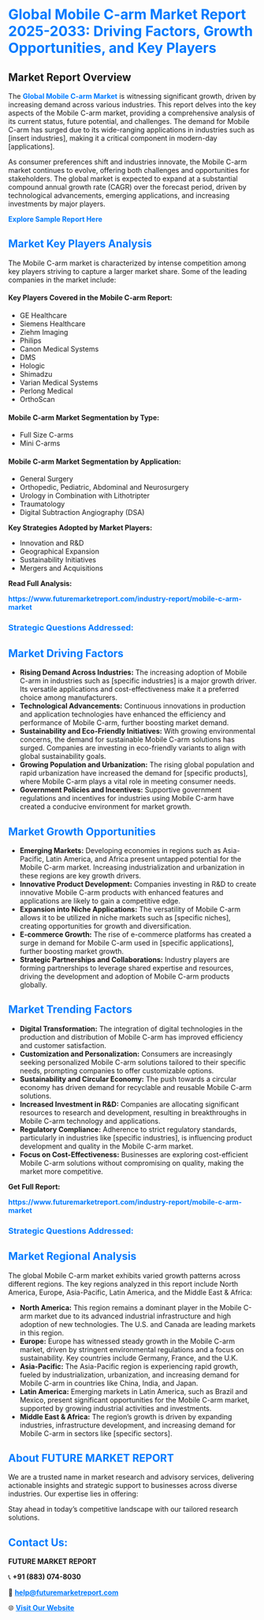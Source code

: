 <h1 style="color: #007BFF;">Global Mobile C-arm Market Report 2025-2033: Driving Factors, Growth Opportunities, and Key Players</h1>

<section id="overview">
<h2>Market Report Overview</h2>
<p>The <a href="https://www.futuremarketreport.com/industry-report/mobile-c-arm-market" style="color: #007BFF; text-decoration: none;"><strong>Global Mobile C-arm Market</strong></a> is witnessing significant growth, driven by increasing demand across various industries. This report delves into the key aspects of the Mobile C-arm market, providing a comprehensive analysis of its current status, future potential, and challenges. The demand for Mobile C-arm has surged due to its wide-ranging applications in industries such as [insert industries], making it a critical component in modern-day [applications].</p>
<p>As consumer preferences shift and industries innovate, the Mobile C-arm market continues to evolve, offering both challenges and opportunities for stakeholders. The global market is expected to expand at a substantial compound annual growth rate (CAGR) over the forecast period, driven by technological advancements, emerging applications, and increasing investments by major players.</p>
</section>

<section id="overview">
<p><a href="https://www.futuremarketreport.com/request-sample/reportId=59387" style="color: #007BFF; text-decoration: none;"><strong>Explore Sample Report Here</strong></a></p>
</section>

<section id="key-players">
<h2 style="color: #007BFF;">Market Key Players Analysis</h2>
<p>The Mobile C-arm market is characterized by intense competition among key players striving to capture a larger market share. Some of the leading companies in the market include:</p>
<h4>Key Players Covered in the Mobile C-arm Report:</h4>
<ul><li>GE Healthcare</li><li>Siemens Healthcare</li><li>Ziehm Imaging</li><li>Philips</li><li>Canon Medical Systems</li><li>DMS</li><li>Hologic</li><li>Shimadzu</li><li>Varian Medical Systems</li><li>Perlong Medical</li><li>OrthoScan</li></ul>
<h4>Mobile C-arm Market Segmentation by Type:</h4>
<ul><li>Full Size C-arms</li><li>Mini C-arms</li></ul>

<h4>Mobile C-arm Market Segmentation by Application:</h4>
<ul><li>General Surgery</li><li>Orthopedic, Pediatric, Abdominal and Neurosurgery</li><li>Urology in Combination with Lithotripter</li><li>Traumatology</li><li>Digital Subtraction Angiography (DSA)</li></ul>
<p><strong>Key Strategies Adopted by Market Players:</strong></p>
<ul>
<li>Innovation and R&D</li>
<li>Geographical Expansion</li>
<li>Sustainability Initiatives</li>
<li>Mergers and Acquisitions</li>
</ul>
</section>

<section>
<p><strong>Read Full Analysis: </strong></p><a href="https://www.futuremarketreport.com/industry-report/mobile-c-arm-market" style="color: #007BFF; text-decoration: none;"><strong>https://www.futuremarketreport.com/industry-report/mobile-c-arm-market</strong></a>
<h3 style="color: #007BFF;">Strategic Questions Addressed:</h3>
</section>

<section id="driving-factors">
<h2 style="color: #007BFF;">Market Driving Factors</h2>
<ul>
<li><strong>Rising Demand Across Industries:</strong> The increasing adoption of Mobile C-arm in industries such as [specific industries] is a major growth driver. Its versatile applications and cost-effectiveness make it a preferred choice among manufacturers.</li>
<li><strong>Technological Advancements:</strong> Continuous innovations in production and application technologies have enhanced the efficiency and performance of Mobile C-arm, further boosting market demand.</li>
<li><strong>Sustainability and Eco-Friendly Initiatives:</strong> With growing environmental concerns, the demand for sustainable Mobile C-arm solutions has surged. Companies are investing in eco-friendly variants to align with global sustainability goals.</li>
<li><strong>Growing Population and Urbanization:</strong> The rising global population and rapid urbanization have increased the demand for [specific products], where Mobile C-arm plays a vital role in meeting consumer needs.</li>
<li><strong>Government Policies and Incentives:</strong> Supportive government regulations and incentives for industries using Mobile C-arm have created a conducive environment for market growth.</li>
</ul>
</section>

<section id="growth-opportunities">
<h2 style="color: #007BFF;">Market Growth Opportunities</h2>
<ul>
<li><strong>Emerging Markets:</strong> Developing economies in regions such as Asia-Pacific, Latin America, and Africa present untapped potential for the Mobile C-arm market. Increasing industrialization and urbanization in these regions are key growth drivers.</li>
<li><strong>Innovative Product Development:</strong> Companies investing in R&D to create innovative Mobile C-arm products with enhanced features and applications are likely to gain a competitive edge.</li>
<li><strong>Expansion into Niche Applications:</strong> The versatility of Mobile C-arm allows it to be utilized in niche markets such as [specific niches], creating opportunities for growth and diversification.</li>
<li><strong>E-commerce Growth:</strong> The rise of e-commerce platforms has created a surge in demand for Mobile C-arm used in [specific applications], further boosting market growth.</li>
<li><strong>Strategic Partnerships and Collaborations:</strong> Industry players are forming partnerships to leverage shared expertise and resources, driving the development and adoption of Mobile C-arm products globally.</li>
</ul>
</section>

<section id="trending-factors">
<h2 style="color: #007BFF;">Market Trending Factors</h2>
<ul>
<li><strong>Digital Transformation:</strong> The integration of digital technologies in the production and distribution of Mobile C-arm has improved efficiency and customer satisfaction.</li>
<li><strong>Customization and Personalization:</strong> Consumers are increasingly seeking personalized Mobile C-arm solutions tailored to their specific needs, prompting companies to offer customizable options.</li>
<li><strong>Sustainability and Circular Economy:</strong> The push towards a circular economy has driven demand for recyclable and reusable Mobile C-arm solutions.</li>
<li><strong>Increased Investment in R&D:</strong> Companies are allocating significant resources to research and development, resulting in breakthroughs in Mobile C-arm technology and applications.</li>
<li><strong>Regulatory Compliance:</strong> Adherence to strict regulatory standards, particularly in industries like [specific industries], is influencing product development and quality in the Mobile C-arm market.</li>
<li><strong>Focus on Cost-Effectiveness:</strong> Businesses are exploring cost-efficient Mobile C-arm solutions without compromising on quality, making the market more competitive.</li>
</ul>
</section>

<section>
<p><strong>Get Full Report: </strong></p><a href="https://www.futuremarketreport.com/industry-report/mobile-c-arm-market" style="color: #007BFF; text-decoration: none;"><strong>https://www.futuremarketreport.com/industry-report/mobile-c-arm-market</strong></a>
<h3 style="color: #007BFF;">Strategic Questions Addressed:</h3>
</section>


<section id="regional-analysis">
<h2 style="color: #007BFF;">Market Regional Analysis</h2>
<p>The global Mobile C-arm market exhibits varied growth patterns across different regions. The key regions analyzed in this report include North America, Europe, Asia-Pacific, Latin America, and the Middle East & Africa:</p>
<ul>
<li><strong>North America:</strong> This region remains a dominant player in the Mobile C-arm market due to its advanced industrial infrastructure and high adoption of new technologies. The U.S. and Canada are leading markets in this region.</li>
<li><strong>Europe:</strong> Europe has witnessed steady growth in the Mobile C-arm market, driven by stringent environmental regulations and a focus on sustainability. Key countries include Germany, France, and the U.K.</li>
<li><strong>Asia-Pacific:</strong> The Asia-Pacific region is experiencing rapid growth, fueled by industrialization, urbanization, and increasing demand for Mobile C-arm in countries like China, India, and Japan.</li>
<li><strong>Latin America:</strong> Emerging markets in Latin America, such as Brazil and Mexico, present significant opportunities for the Mobile C-arm market, supported by growing industrial activities and investments.</li>
<li><strong>Middle East & Africa:</strong> The region’s growth is driven by expanding industries, infrastructure development, and increasing demand for Mobile C-arm in sectors like [specific sectors].</li>
</ul>
</section>

<footer>
<h2 style="color: #007BFF;">About FUTURE MARKET REPORT</h2>
<p>We are a trusted name in market research and advisory services, delivering actionable insights and strategic support to businesses across diverse industries. Our expertise lies in offering:</p>

<p>Stay ahead in today’s competitive landscape with our tailored research solutions.</p>

<h2 style="color: #007BFF;">Contact Us:</h2>
<p><strong>FUTURE MARKET REPORT</strong></p>
<p>📞 <strong>+91 (883) 074-8030</strong></p>
<p>📧 <strong><a href="mailto:help@futuremarketreport.com" style="color: #007BFF;">help@futuremarketreport.com</a></strong></p>
<p>🌐 <strong><a href="https://www.futuremarketreport.com/" style="color: #007BFF;">Visit Our Website</a></strong></p>
</footer>